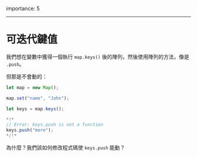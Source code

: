 importance: 5

---

# 可迭代鍵值

我們想在變數中獲得一個執行 `map.keys()` 後的陣列，然後使用陣列的方法，像是 `.push`。

但那是不會動的：

```js run
let map = new Map();

map.set("name", "John");

let keys = map.keys();

*!*
// Error: keys.push is not a function
keys.push("more");
*/!*
```

為什麼？我們該如何修改程式碼使 `keys.push` 能動？
